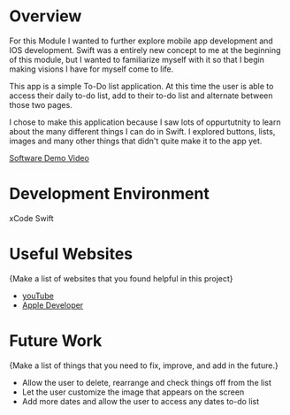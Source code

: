 # Overview

For this Module I wanted to further explore mobile app development and IOS development. 
Swift was a entirely new concept to me at the beginning of this module, but I wanted to familiarize
myself with it so that I begin making visions I have for myself come to life.

This app is a simple To-Do list application. At this time the user is able to access their daily to-do list,
add to their to-do list and alternate between those two pages.

I chose to make this application because I saw lots of oppurtutnity to learn about
the many different things I can do in Swift. I explored buttons, lists, images and many other 
things that didn't quite make it to the app yet. 

[Software Demo Video](http://youtube.link.goes.here)

# Development Environment

xCode
Swift

# Useful Websites

{Make a list of websites that you found helpful in this project}
* [youTube](https://www.youtube.com/watch?v=9KMaGxYTcEI&list=PLMRqhzcHGw1YqPh-ggQHJPAUxdHov_uNJ&index=9)
* [Apple Developer]([http://url.link.goes.here](https://developer.apple.com/documentation/swiftui/button))

# Future Work

{Make a list of things that you need to fix, improve, and add in the future.}
* Allow the user to delete, rearrange and check things off from the list
* Let the user customize the image that appears on the screen
* Add more dates and allow the user to access any dates to-do list
